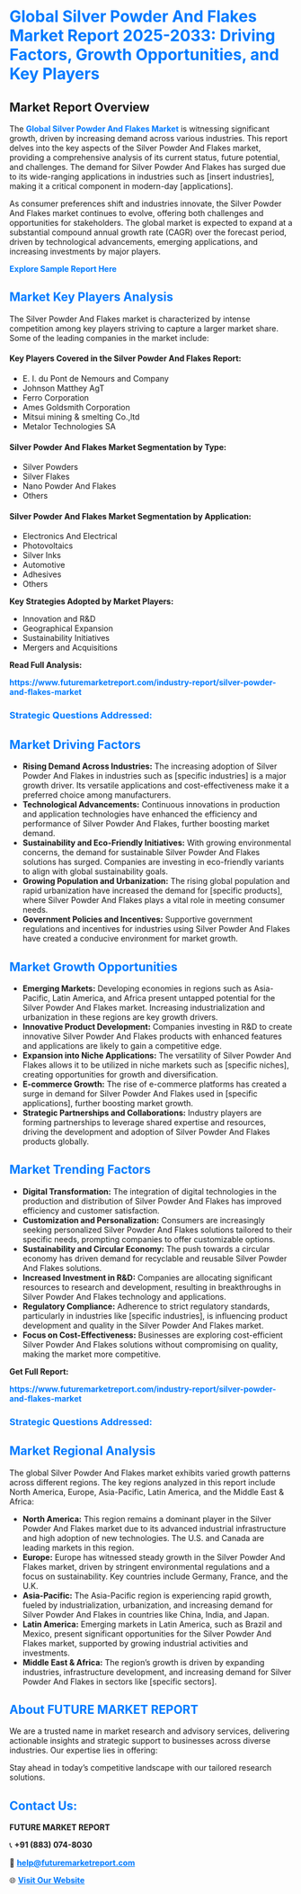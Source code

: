 <h1 style="color: #007BFF;">Global Silver Powder And Flakes Market Report 2025-2033: Driving Factors, Growth Opportunities, and Key Players</h1>

<section id="overview">
<h2>Market Report Overview</h2>
<p>The <a href="https://www.futuremarketreport.com/industry-report/silver-powder-and-flakes-market" style="color: #007BFF; text-decoration: none;"><strong>Global Silver Powder And Flakes Market</strong></a> is witnessing significant growth, driven by increasing demand across various industries. This report delves into the key aspects of the Silver Powder And Flakes market, providing a comprehensive analysis of its current status, future potential, and challenges. The demand for Silver Powder And Flakes has surged due to its wide-ranging applications in industries such as [insert industries], making it a critical component in modern-day [applications].</p>
<p>As consumer preferences shift and industries innovate, the Silver Powder And Flakes market continues to evolve, offering both challenges and opportunities for stakeholders. The global market is expected to expand at a substantial compound annual growth rate (CAGR) over the forecast period, driven by technological advancements, emerging applications, and increasing investments by major players.</p>
</section>

<section id="overview">
<p><a href="https://www.futuremarketreport.com/request-sample/reportId=32904" style="color: #007BFF; text-decoration: none;"><strong>Explore Sample Report Here</strong></a></p>
</section>

<section id="key-players">
<h2 style="color: #007BFF;">Market Key Players Analysis</h2>
<p>The Silver Powder And Flakes market is characterized by intense competition among key players striving to capture a larger market share. Some of the leading companies in the market include:</p>
<h4>Key Players Covered in the Silver Powder And Flakes Report:</h4>
<ul><li>E. I. du Pont de Nemours and Company</li><li>Johnson Matthey AgT</li><li>Ferro Corporation</li><li>Ames Goldsmith Corporation</li><li>Mitsui mining &amp; smelting Co.,ltd</li><li>Metalor Technologies SA</li></ul>
<h4>Silver Powder And Flakes Market Segmentation by Type:</h4>
<ul><li>Silver Powders</li><li>Silver Flakes</li><li>Nano Powder And Flakes</li><li>Others</li></ul>

<h4>Silver Powder And Flakes Market Segmentation by Application:</h4>
<ul><li>Electronics And Electrical</li><li>Photovoltaics</li><li>Silver Inks</li><li>Automotive</li><li>Adhesives</li><li>Others</li></ul>
<p><strong>Key Strategies Adopted by Market Players:</strong></p>
<ul>
<li>Innovation and R&D</li>
<li>Geographical Expansion</li>
<li>Sustainability Initiatives</li>
<li>Mergers and Acquisitions</li>
</ul>
</section>

<section>
<p><strong>Read Full Analysis: </strong></p><a href="https://www.futuremarketreport.com/industry-report/silver-powder-and-flakes-market" style="color: #007BFF; text-decoration: none;"><strong>https://www.futuremarketreport.com/industry-report/silver-powder-and-flakes-market</strong></a>
<h3 style="color: #007BFF;">Strategic Questions Addressed:</h3>
</section>

<section id="driving-factors">
<h2 style="color: #007BFF;">Market Driving Factors</h2>
<ul>
<li><strong>Rising Demand Across Industries:</strong> The increasing adoption of Silver Powder And Flakes in industries such as [specific industries] is a major growth driver. Its versatile applications and cost-effectiveness make it a preferred choice among manufacturers.</li>
<li><strong>Technological Advancements:</strong> Continuous innovations in production and application technologies have enhanced the efficiency and performance of Silver Powder And Flakes, further boosting market demand.</li>
<li><strong>Sustainability and Eco-Friendly Initiatives:</strong> With growing environmental concerns, the demand for sustainable Silver Powder And Flakes solutions has surged. Companies are investing in eco-friendly variants to align with global sustainability goals.</li>
<li><strong>Growing Population and Urbanization:</strong> The rising global population and rapid urbanization have increased the demand for [specific products], where Silver Powder And Flakes plays a vital role in meeting consumer needs.</li>
<li><strong>Government Policies and Incentives:</strong> Supportive government regulations and incentives for industries using Silver Powder And Flakes have created a conducive environment for market growth.</li>
</ul>
</section>

<section id="growth-opportunities">
<h2 style="color: #007BFF;">Market Growth Opportunities</h2>
<ul>
<li><strong>Emerging Markets:</strong> Developing economies in regions such as Asia-Pacific, Latin America, and Africa present untapped potential for the Silver Powder And Flakes market. Increasing industrialization and urbanization in these regions are key growth drivers.</li>
<li><strong>Innovative Product Development:</strong> Companies investing in R&D to create innovative Silver Powder And Flakes products with enhanced features and applications are likely to gain a competitive edge.</li>
<li><strong>Expansion into Niche Applications:</strong> The versatility of Silver Powder And Flakes allows it to be utilized in niche markets such as [specific niches], creating opportunities for growth and diversification.</li>
<li><strong>E-commerce Growth:</strong> The rise of e-commerce platforms has created a surge in demand for Silver Powder And Flakes used in [specific applications], further boosting market growth.</li>
<li><strong>Strategic Partnerships and Collaborations:</strong> Industry players are forming partnerships to leverage shared expertise and resources, driving the development and adoption of Silver Powder And Flakes products globally.</li>
</ul>
</section>

<section id="trending-factors">
<h2 style="color: #007BFF;">Market Trending Factors</h2>
<ul>
<li><strong>Digital Transformation:</strong> The integration of digital technologies in the production and distribution of Silver Powder And Flakes has improved efficiency and customer satisfaction.</li>
<li><strong>Customization and Personalization:</strong> Consumers are increasingly seeking personalized Silver Powder And Flakes solutions tailored to their specific needs, prompting companies to offer customizable options.</li>
<li><strong>Sustainability and Circular Economy:</strong> The push towards a circular economy has driven demand for recyclable and reusable Silver Powder And Flakes solutions.</li>
<li><strong>Increased Investment in R&D:</strong> Companies are allocating significant resources to research and development, resulting in breakthroughs in Silver Powder And Flakes technology and applications.</li>
<li><strong>Regulatory Compliance:</strong> Adherence to strict regulatory standards, particularly in industries like [specific industries], is influencing product development and quality in the Silver Powder And Flakes market.</li>
<li><strong>Focus on Cost-Effectiveness:</strong> Businesses are exploring cost-efficient Silver Powder And Flakes solutions without compromising on quality, making the market more competitive.</li>
</ul>
</section>

<section>
<p><strong>Get Full Report: </strong></p><a href="https://www.futuremarketreport.com/industry-report/silver-powder-and-flakes-market" style="color: #007BFF; text-decoration: none;"><strong>https://www.futuremarketreport.com/industry-report/silver-powder-and-flakes-market</strong></a>
<h3 style="color: #007BFF;">Strategic Questions Addressed:</h3>
</section>


<section id="regional-analysis">
<h2 style="color: #007BFF;">Market Regional Analysis</h2>
<p>The global Silver Powder And Flakes market exhibits varied growth patterns across different regions. The key regions analyzed in this report include North America, Europe, Asia-Pacific, Latin America, and the Middle East & Africa:</p>
<ul>
<li><strong>North America:</strong> This region remains a dominant player in the Silver Powder And Flakes market due to its advanced industrial infrastructure and high adoption of new technologies. The U.S. and Canada are leading markets in this region.</li>
<li><strong>Europe:</strong> Europe has witnessed steady growth in the Silver Powder And Flakes market, driven by stringent environmental regulations and a focus on sustainability. Key countries include Germany, France, and the U.K.</li>
<li><strong>Asia-Pacific:</strong> The Asia-Pacific region is experiencing rapid growth, fueled by industrialization, urbanization, and increasing demand for Silver Powder And Flakes in countries like China, India, and Japan.</li>
<li><strong>Latin America:</strong> Emerging markets in Latin America, such as Brazil and Mexico, present significant opportunities for the Silver Powder And Flakes market, supported by growing industrial activities and investments.</li>
<li><strong>Middle East & Africa:</strong> The region’s growth is driven by expanding industries, infrastructure development, and increasing demand for Silver Powder And Flakes in sectors like [specific sectors].</li>
</ul>
</section>

<footer>
<h2 style="color: #007BFF;">About FUTURE MARKET REPORT</h2>
<p>We are a trusted name in market research and advisory services, delivering actionable insights and strategic support to businesses across diverse industries. Our expertise lies in offering:</p>

<p>Stay ahead in today’s competitive landscape with our tailored research solutions.</p>

<h2 style="color: #007BFF;">Contact Us:</h2>
<p><strong>FUTURE MARKET REPORT</strong></p>
<p>📞 <strong>+91 (883) 074-8030</strong></p>
<p>📧 <strong><a href="mailto:help@futuremarketreport.com" style="color: #007BFF;">help@futuremarketreport.com</a></strong></p>
<p>🌐 <strong><a href="https://www.futuremarketreport.com/" style="color: #007BFF;">Visit Our Website</a></strong></p>
</footer>